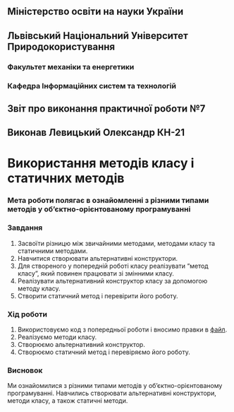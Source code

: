 ## Міністерство освіти на науки України
## Львівський Національний Університет Природокористування
### Факультет механіки та енергетики
### Кафедра Інформаційних систем та технологій

## Звіт про виконання практичної роботи №7

## Виконав Левицький Олександр КН-21
# Використання методів класу і статичних методів

### Мета роботи полягає в ознайомленні з різними типами методів у об’єктно-орієнтованому програмуванні

### Завдання
1. Засвоїти різницю між звичайними методами, методами класу та статичними методами.
2. Навчитися створювати альтернативні конструктори.
3. Для створеного у попередній роботі класу реалізувати “метод класу”,
який повинен працювати зі змінними класу.
4. Реалізувати альтернативний конструктор класу за допомогою методу
класу.
5. Створити статичний метод і перевірити його роботу.

### Хід роботи
1. Використовуємо код з попередньої роботи і вносимо правки в [файл](./Classes.and.Instances.py).
2. Реалізуємо методи класу.
3. Створюємо альтернативний конструктор.
4. Створюємо статичний метод і перевіряємо його роботу.

### Висновок
Ми ознайомилися з різними типами методів у об’єктно-орієнтованому програмуванні. Навчились створювати альтернативні конструктори, методи класу, а також статичні методи.
